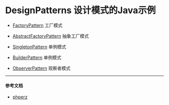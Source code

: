 # DesignPatterns  设计模式的Java示例

* [FactoryPattern](https://github.com/103style/DesignPatterns/tree/master/app/src/main/java/com/lxk/softwaredesignpatterndemos/FactoryPattern)
  工厂模式

* [AbstractFactoryPattern](https://github.com/103style/DesignPatterns/tree/master/app/src/main/java/com/lxk/softwaredesignpatterndemos/AbstractFactoryPattern)
  抽象工厂模式

* [SingletonPattern](https://github.com/103style/DesignPatterns/tree/master/app/src/main/java/com/lxk/softwaredesignpatterndemos/SingletonPattern)
  单例模式

* [BuilderPattern](https://github.com/103style/DesignPatterns/tree/master/app/src/main/java/com/lxk/softwaredesignpatterndemos/BuilderPattern)
  单例模式

* [ObserverPattern](https://github.com/103style/DesignPatterns/tree/master/app/src/main/java/com/lxk/softwaredesignpatterndemos/ObserverPattern)
  观察者模式


---

#### 参考文档
* [phperz](http://www.phperz.com/special/40.html)